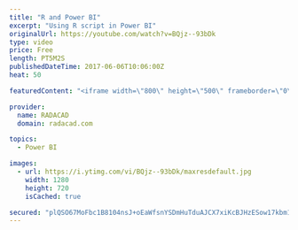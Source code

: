 ```yaml
---
title: "R and Power BI"
excerpt: "Using R script in Power BI"
originalUrl: https://youtube.com/watch?v=BQjz--93bDk
type: video
price: Free
length: PT5M2S
publishedDateTime: 2017-06-06T10:06:00Z
heat: 50

featuredContent: "<iframe width=\"800\" height=\"500\" frameborder=\"0\" src=\"https://www.youtube.com/embed/BQjz--93bDk\" allow=\"accelerometer; autoplay; encrypted-media; gyroscope; picture-in-picture\" allowfullscreen></iframe>"

provider:
  name: RADACAD
  domain: radacad.com

topics:
  - Power BI

images:
  - url: https://i.ytimg.com/vi/BQjz--93bDk/maxresdefault.jpg
    width: 1280
    height: 720
    isCached: true

secured: "plQSO67MoFbc1B8104nsJ+oEaWfsnYSDmHuTduAJCX7xiKcBJHzESow17kbm1LL5OHgTdnIWuO/J4R1W6MBjlP2+4PtMX8PdVln/xiT6Xx8sINXBxVDwuVbw93YOMQ9kE0AMX4n9pIz0+o4ubu5k9X99B5p5CzIe2DHXrjGighTbHu0V3ihUwzSDGEIg/uDS40EU8MdfBCYVqOtyOkH7h9WapkKXF0k0Y4FJGaQOf2jaXi73okcxsancsosUCUUWF86Mg/PkYVrYVu67QjRxvhBHTK/Lx9PJOptJLRMp/1Q6gFSWlZC0e6tCl2rb1WLBRuMmveeLpUs96U6I9guLnFRKP7V9lzqFUGorPALYjXwTD5jZictJH6zqoqNSNQEJIzwsamQO3gwzRnfJQlHMcuqtbrk/QBTznGbGBpNn3rs=;D19FLQdaVYjXx94z3mfCqQ=="
---
```


